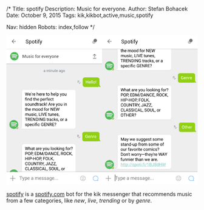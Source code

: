 /*
Title: spotify
Description: Music for everyone.
Author: Stefan Bohacek
Date: October 9, 2015
Tags: kik,kikbot,active,music,spotify

Nav: hidden
Robots: index,follow
*/

[![](/content/bots/kik-bots/images/spotify.png)](http://kik.me/spotify)

[spotify](http://kik.me/spotify) is a [spotify.com](http://www.spotify.com/) bot for the kik messenger that recommends music from a few categories, like *new*, *live*, *trending* or by *genre*.
